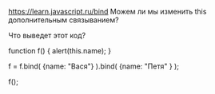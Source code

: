 https://learn.javascript.ru/bind
Можем ли мы изменить this дополнительным связыванием?

Что выведет этот код?

function f() {
alert(this.name);
}

f = f.bind( {name: "Вася"} ).bind( {name: "Петя" } );

f();